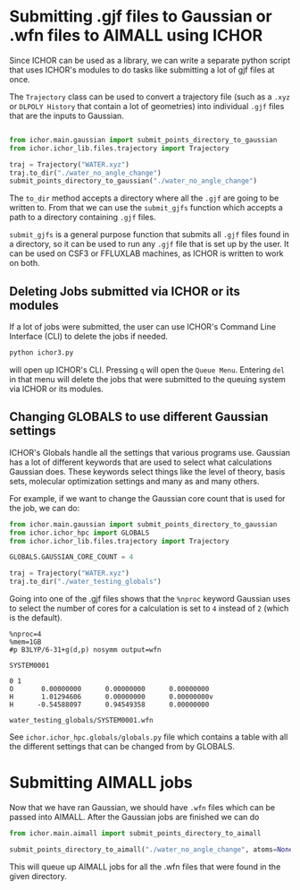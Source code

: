 # Submitting .gjf files to Gaussian or .wfn files to AIMALL using ICHOR

Since ICHOR can be used as a library, we can write a separate python script that uses ICHOR's modules to do tasks like submitting a lot of gjf files at once.

The `Trajectory` class can be used to convert a trajectory file (such as a `.xyz` or `DLPOLY History` that contain a lot of geometries) into individual `.gjf` files that are the inputs to Gaussian.

```python

from ichor.main.gaussian import submit_points_directory_to_gaussian
from ichor.ichor_lib.files.trajectory import Trajectory

traj = Trajectory("WATER.xyz")
traj.to_dir("./water_no_angle_change")
submit_points_directory_to_gaussian("./water_no_angle_change")
```

The `to_dir` method accepts a directory where all the `.gjf` are going to be written to. From that we can use the `submit_gjfs` function which accepts a path to a directory containing `.gjf` files.

`submit_gjfs` is a general purpose function that submits all `.gjf` files found in a directory, so it can be used to run any `.gjf` file that is set up by the user. It can be used on CSF3 or FFLUXLAB machines, as ICHOR is written to work on both.

## Deleting Jobs submitted via ICHOR or its modules

If a lot of jobs were submitted, the user can use ICHOR's Command Line Interface (CLI) to delete the jobs if needed.

```python
python ichor3.py
```

will open up ICHOR's CLI. Pressing `q` will open the `Queue Menu`. Entering `del` in that menu will delete the jobs that were submitted to the queuing system via ICHOR or its modules.

## Changing GLOBALS to use different Gaussian settings

ICHOR's Globals handle all the settings that various programs use. Gaussian has a lot of different keywords that are used to select what calculations Gaussian does. These keywords select things like the level of theory, basis sets, molecular optimization settings and many as and many others.

For example, if we want to change the Gaussian core count that is used for the job, we can do:

```python
from ichor.main.gaussian import submit_points_directory_to_gaussian
from ichor.ichor_hpc import GLOBALS
from ichor.ichor_lib.files.trajectory import Trajectory

GLOBALS.GAUSSIAN_CORE_COUNT = 4

traj = Trajectory("WATER.xyz")
traj.to_dir("./water_testing_globals")
```

Going into one of the .gjf files shows that the `%nproc` keyword Gaussian uses to select the number of cores for a calculation is set to `4` instead of `2` (which is the default).

```
%nproc=4
%mem=1GB
#p B3LYP/6-31+g(d,p) nosymm output=wfn

SYSTEM0001

0 1
O       0.00000000      0.00000000      0.00000000
H       1.01294606      0.00000000      0.00000000v
H      -0.54588097      0.94549358      0.00000000

water_testing_globals/SYSTEM0001.wfn
```

See `ichor.ichor_hpc.globals/globals.py` file which contains a table with all the different settings that can be changed from by GLOBALS.

# Submitting AIMALL jobs

Now that we have ran Gaussian, we should have `.wfn` files which can be passed into AIMALL. After the Gaussian jobs are finished we can do

```python
from ichor.main.aimall import submit_points_directory_to_aimall

submit_points_directory_to_aimall("./water_no_angle_change", atoms=None)
```

This will queue up AIMALL jobs for all the .wfn files that were found in the given directory.